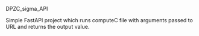 DPZC_sigma_API

Simple FastAPI project which runs computeC file with arguments passed to URL and returns the output value.
